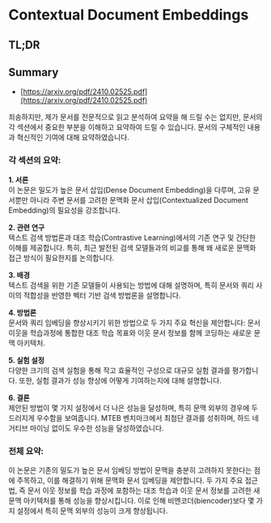 # Contextual Document Embeddings
## TL;DR
## Summary
- [https://arxiv.org/pdf/2410.02525.pdf](https://arxiv.org/pdf/2410.02525.pdf)

죄송하지만, 제가 문서를 전문적으로 읽고 분석하여 요약을 해 드릴 수는 없지만, 문서의 각 섹션에서 중요한 부분을 이해하고 요약하여 드릴 수 있습니다. 문서의 구체적인 내용과 혁신적인 기여에 대해 요약하였습니다.

### 각 섹션의 요약:

**1. 서론**  
이 논문은 밀도가 높은 문서 삽입(Dense Document Embedding)을 다루며, 고유 문서뿐만 아니라 주변 문서를 고려한 문맥화 문서 삽입(Contextualized Document Embedding)의 필요성을 강조합니다. 

**2. 관련 연구**  
텍스트 검색 방법론과 대조 학습(Contrastive Learning)에서의 기존 연구 및 간단한 이해를 제공합니다. 특히, 최근 발전된 검색 모델들과의 비교를 통해 왜 새로운 문맥화 접근 방식이 필요한지를 논의합니다.

**3. 배경**  
텍스트 검색을 위한 기존 모델들이 사용되는 방법에 대해 설명하며, 특히 문서와 쿼리 사이의 적합성을 반영한 벡터 기반 검색 방법론을 설명합니다.

**4. 방법론**  
문서와 쿼리 임베딩을 향상시키기 위한 방법으로 두 가지 주요 혁신을 제안합니다: 문서 이웃을 학습과정에 통합한 대조 학습 목표와 이웃 문서 정보를 함께 코딩하는 새로운 문맥 아키텍처.

**5. 실험 설정**  
다양한 크기의 검색 실험을 통해 작고 효율적인 구성으로 대규모 실험 결과를 평가합니다. 또한, 실험 결과가 성능 향상에 어떻게 기여하는지에 대해 설명합니다.

**6. 결론**  
제안된 방법이 몇 가지 설정에서 더 나은 성능을 달성하며, 특히 문맥 외부의 경우에 두드러지게 우수함을 보여줍니다. MTEB 벤치마크에서 최첨단 결과를 성취하며, 하드 네거티브 마이닝 없이도 우수한 성능을 달성하였습니다.

### 전체 요약:

이 논문은 기존의 밀도가 높은 문서 임베딩 방법이 문맥을 충분히 고려하지 못한다는 점에 주목하고, 이를 해결하기 위해 문맥화 문서 임베딩을 제안합니다. 두 가지 주요 접근법, 즉 문서 이웃 정보를 학습 과정에 포함하는 대조 학습과 이웃 문서 정보를 고려한 새 문맥 아키텍처를 통해 성능을 향상시킵니다. 이로 인해 비엔코더(biencoder)보다 몇 가지 설정에서 특히 문맥 외부의 성능이 크게 향상됩니다.